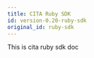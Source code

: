 ```yaml
---
title: CITA Ruby SDK
id: version-0.20-ruby-sdk
original_id: ruby-sdk
---
```


This is cita ruby sdk doc

